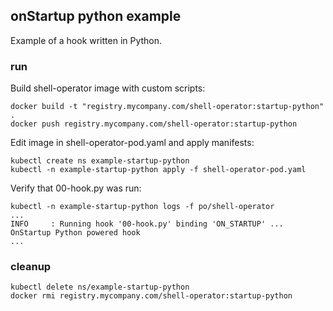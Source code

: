 ## onStartup python example

Example of a hook written in Python.

### run

Build shell-operator image with custom scripts:

```shell
docker build -t "registry.mycompany.com/shell-operator:startup-python" .
docker push registry.mycompany.com/shell-operator:startup-python
```

Edit image in shell-operator-pod.yaml and apply manifests:

```shell
kubectl create ns example-startup-python
kubectl -n example-startup-python apply -f shell-operator-pod.yaml
```

Verify that 00-hook.py was run:

```shell
kubectl -n example-startup-python logs -f po/shell-operator
...
INFO     : Running hook '00-hook.py' binding 'ON_STARTUP' ...
OnStartup Python powered hook
...
```

### cleanup

```shell
kubectl delete ns/example-startup-python
docker rmi registry.mycompany.com/shell-operator:startup-python
```
